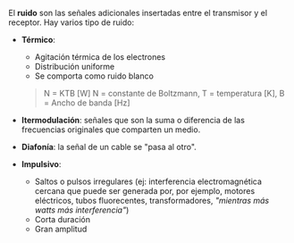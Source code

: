 El **ruido** son las señales adicionales insertadas entre el transmisor y el receptor. Hay varios tipo de ruido:

* **Térmico**:
	* Agitación térmica de los electrones
	* Distribución uniforme
	* Se comporta como ruido blanco
	> N = KTB \[W]
	> N = constante de Boltzmann, T = temperatura \[K], B = Ancho de banda \[Hz]

* **Itermodulación**: señales que son la suma o diferencia de las frecuencias originales que comparten un medio.

* **Diafonía**: la señal de un cable se "pasa al otro".

* **Impulsivo**:
	* Saltos o pulsos irregulares (ej: interferencia electromagnética cercana que puede ser generada por, por ejemplo, motores eléctricos, tubos fluorecentes, transformadores, *"mientras más watts más interferencia"*)
	* Corta duración
	* Gran amplitud